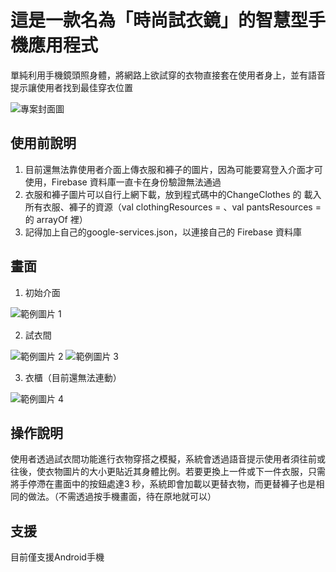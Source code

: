 # 這是一款名為「時尚試衣鏡」的智慧型手機應用程式
單純利用手機鏡頭照身體，將網路上欲試穿的衣物直接套在使用者身上，並有語音提示讓使用者找到最佳穿衣位置

![專案封面圖](https://github.com/920328eric/Any_clothes_at_anytime/assets/114470260/122748b6-b332-41a9-9cfc-827423ac5638)

## 使用前說明
1. 目前還無法靠使用者介面上傳衣服和褲子的圖片，因為可能要寫登入介面才可使用，Firebase 資料庫一直卡在身份驗證無法通過
2. 衣服和褲子圖片可以自行上網下載，放到程式碼中的ChangeClothes 的 載入所有衣服、褲子的資源（val clothingResources = 、val pantsResources = 的 arrayOf 裡）
3. 記得加上自己的google-services.json，以連接自己的 Firebase 資料庫

## 畫面
1. 初始介面

![範例圖片 1](https://github.com/920328eric/Any_clothes_at_anytime/assets/114470260/470173a3-53eb-4357-bf85-6b23ba64ad33)

2. 試衣間

![範例圖片 2](https://github.com/920328eric/Any_clothes_at_anytime/assets/114470260/dbc0fa6a-8deb-4145-bcd2-f2f060062b53)
![範例圖片 3](https://github.com/920328eric/Any_clothes_at_anytime/assets/114470260/f35ce6dd-f190-4885-9e1c-be040502dfc8)

3. 衣櫃（目前還無法連動）

![範例圖片 4](https://github.com/920328eric/Any_clothes_at_anytime/assets/114470260/f87d5bec-8b70-4c26-97d5-32f220f3f3c1)


## 操作說明

使用者透過試衣間功能進行衣物穿搭之模擬，系統會透過語音提示使用者須往前或往後，使衣物圖片的大小更貼近其身體比例。若要更換上一件或下一件衣服，只需將手停滯在畫面中的按鈕處達3 秒，系統即會加載以更替衣物，而更替褲子也是相同的做法。（不需透過按手機畫面，待在原地就可以）

## 支援

目前僅支援Android手機

